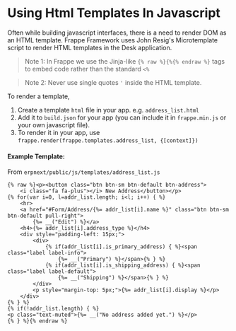 <!-- add-breadcrumbs -->
# Using Html Templates In Javascript

Often while building javascript interfaces, there is a need to render DOM as an HTML template. Frappe Framework uses John Resig's Microtemplate script to render HTML templates in the Desk application.

> Note 1: In Frappe we use the Jinja-like `{% raw %}{%{% endraw %}` tags to embed code rather than the standard `<%`

> Note 2: Never use single quotes `'` inside the HTML template.

To render a template,

1. Create a template `html` file in your app. e.g. `address_list.html`
1. Add it to `build.json` for your app (you can include it in `frappe.min.js` or your own javascript file).
1. To render it in your app, use `frappe.render(frappe.templates.address_list, {[context]})`

#### Example Template:

From `erpnext/public/js/templates/address_list.js`

	{% raw %}<p><button class="btn btn-sm btn-default btn-address">
	    <i class="fa fa-plus"></i> New Address</button></p>
	{% for(var i=0, l=addr_list.length; i<l; i++) { %}
	    <hr>
	    <a href="#Form/Address/{%= addr_list[i].name %}" class="btn btn-sm btn-default pull-right">
	        {%= __("Edit") %}</a>
	    <h4>{%= addr_list[i].address_type %}</h4>
	    <div style="padding-left: 15px;">
	        <div>
        	    {% if(addr_list[i].is_primary_address) { %}<span class="label label-info">
	                {%= __("Primary") %}</span>{% } %}
	            {% if(addr_list[i].is_shipping_address) { %}<span class="label label-default">
        	        {%= __("Shipping") %}</span>{% } %}
	        </div>
	        <p style="margin-top: 5px;">{%= addr_list[i].display %}</p>
	    </div>
	{% } %}
	{% if(!addr_list.length) { %}
	<p class="text-muted">{%= __("No address added yet.") %}</p>
	{% } %}{% endraw %}




<!-- markdown -->
